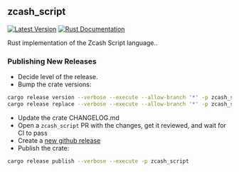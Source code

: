 ## zcash_script

[![Latest Version][version-badge]][version-url]
[![Rust Documentation][docs-badge]][docs-url]

[version-badge]: https://img.shields.io/crates/v/zcash_script.svg
[version-url]: https://crates.io/crates/zcash_script
[docs-badge]: https://img.shields.io/badge/docs-latest-blue.svg
[docs-url]: https://docs.rs/zcash_script

Rust implementation of the Zcash Script language..

### Publishing New Releases

- Decide level of the release.
- Bump the crate versions:
```bash
cargo release version --verbose --execute --allow-branch '*' -p zcash_script patch # [ major | minor ]
cargo release replace --verbose --execute --allow-branch '*' -p zcash_script
```
- Update the crate CHANGELOG.md
- Open a `zcash_script` PR with the changes, get it reviewed, and wait for CI to pass
- Create a [new github release](https://github.com/ZcashFoundation/zcash_script/releases/new)
- Publish the crate:
```bash
cargo release publish --verbose --execute -p zcash_script
```
